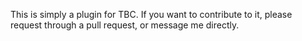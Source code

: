 This is simply a plugin for TBC. If you want to contribute to it, please request through a pull request, or message me directly.

